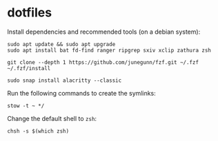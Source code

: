 # dotfiles

Install dependencies and recommended tools (on a debian system):

```
sudo apt update && sudo apt upgrade
sudo apt install bat fd-find ranger ripgrep sxiv xclip zathura zsh

git clone --depth 1 https://github.com/junegunn/fzf.git ~/.fzf
~/.fzf/install

sudo snap install alacritty --classic
```

Run the following commands to create the symlinks:

```
stow -t ~ */
```

Change the default shell to `zsh`:

```
chsh -s $(which zsh)
```
